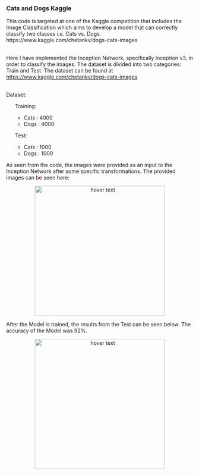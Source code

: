 <h3>Cats and Dogs Kaggle</h3>
This code is targeted at one of the Kaggle competition that includes the Image Classification which 
aims to develop a model that can correctly classify two classes i.e. Cats vs. Dogs.<br/>
https://www.kaggle.com/chetankv/dogs-cats-images <br/><br/>

Here I have implemented the Inception Network, specifically Inception v3, in order to classify the 
images. The dataset is divided into two categories: Train and Test. The dataset can be found at <br/>
https://www.kaggle.com/chetankv/dogs-cats-images<br/><br/>

Dataset:
<ul>
  Training:
    <ul>
        <li>Cats : 4000</li>
        <li>Dogs : 4000</li>
    </ul>
</ul>
<ul>
  Test:
    <ul>
        <li>Cats : 1000</li>
        <li>Dogs : 1000</li>
    </ul>
</ul>

As seen from the code, the images were provided as an input to the Inception Network after some specific
transformations. The provided images can be seen here:
<p align="center">
  <img src="Figures/Cats_and_Dog_Images" width="350" title="hover text">
</p>

After the Model is trained, the results from the Test can be seen below. The accuracy of the Model was
92%.
<p align="center">
  <img src="Figures/Cats_and_Dog_Prediction" width="350" title="hover text">
</p>